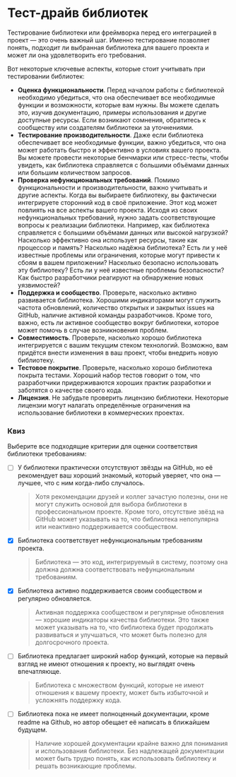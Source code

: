 # Тест-драйв библиотек

Тестирование библиотеки или фреймворка перед его интеграцией в проект — это очень важный шаг. Именно тестирование позволяет понять, подходит ли выбранная библиотека для вашего проекта и может ли она удовлетворить его требования.

Вот некоторые ключевые аспекты, которые стоит учитывать при тестировании библиотек:

- **Оценка функциональности**. Перед началом работы с библиотекой необходимо убедиться, что она обеспечивает все необходимые функции и возможности, которые вам нужны. Вы можете сделать это, изучив документацию, примеры использования и другие доступные ресурсы. Если возникают сомнения, обратитесь к сообществу или создателям библиотеки за уточнениями.
- **Тестирование производительности**. Даже если библиотека обеспечивает все необходимые функции, важно убедиться, что она может работать быстро и эффективно в условиях вашего проекта. Вы можете провести некоторые бенчмарки или стресс-тесты, чтобы увидеть, как библиотека справляется с большими объёмами данных или большим количеством запросов.
- **Проверка нефункциональных требований**. Помимо функциональности и производительности, важно учитывать и другие аспекты. Когда вы выбираете библиотеку, вы фактически интегрируете сторонний код в своё приложение. Этот код может повлиять на все аспекты вашего проекта. Исходя из своих нефункциональных требований, нужно задать соответствующие вопросы к реализации библиотеки. Например, как библиотека справляется с большими объёмами данных или высокой нагрузкой? Насколько эффективно она использует ресурсы, такие как процессор и память? Насколько надёжна библиотека? Есть ли у неё известные проблемы или ограничения, которые могут привести к сбоям в вашем приложении? Насколько безопасно использовать эту библиотеку? Есть ли у неё известные проблемы безопасности? Как быстро разработчики реагируют на обнаружение новых уязвимостей?
- **Поддержка и сообщество**. Проверьте, насколько активно развивается библиотека. Хорошими индикаторами могут служить частота обновлений, количество открытых и закрытых issues на GitHub, наличие активной команды разработчиков. Кроме того, важно, есть ли активное сообщество вокруг библиотеки, которое может помочь в случае возникновения проблем.
- **Совместимость**. Проверьте, насколько хорошо библиотека интегрируется с вашим текущим стеком технологий. Возможно, вам придётся внести изменения в ваш проект, чтобы внедрить новую библиотеку.
- **Тестовое покрытие**. Проверьте, насколько хорошо библиотека покрыта тестами. Хороший набор тестов говорит о том, что разработчики придерживаются хороших практик разработки и заботятся о качестве своего кода.
- **Лицензия**. Не забудьте проверить лицензию библиотеки. Некоторые лицензии могут налагать определённые ограничения на использование библиотеки в коммерческих проектах.


### Квиз

Выберите все подходящие критерии для оценки соответствия библиотеки требованиям:
   * [ ] У библиотеки практически отсутствуют звёзды на GitHub, но её рекомендует ваш хороший знакомый, который уверяет, что она — лучшее, что с ним когда-либо случалось.
      > Хотя рекомендации друзей и коллег зачастую полезны, они не могут служить основой для выбора библиотеки в профессиональном проекте. Кроме того, отсутствие звёзд на GitHub может указывать на то, что библиотека непопулярна или неактивно поддерживается сообществом.
   * [x] Библиотека соответствует нефункциональным требованиям  проекта.
      > Библиотека — это код, интегрируемый в систему, поэтому она должна должна соответствовать нефунциональным требованиям.
   * [x] Библиотека активно поддерживается своим сообществом и регулярно обновляется.
      > Активная поддержка сообществом и регулярные обновления — хорошие индикаторы качества библиотеки. Это также может указывать на то, что библиотека будет продолжать развиваться и улучшаться, что может быть полезно для долгосрочного проекта.
   * [ ] Библиотека предлагает широкий набор функций, которые на первый взгляд не имеют отношения к проекту, но выглядят очень впечатляюще.
      >  Библиотека с множеством функций, которые не имеют отношения к вашему проекту, может быть избыточной и усложнять поддержку кода.
   * [ ] Библиотека пока не имеет полноценный документации, кроме readme на Github, но автор обещает её написать в ближайшем будущем.
      > Наличие хорошей документации крайне важно для понимания и использования библиотеки. Без надлежащей документации может быть трудно понять, как использовать библиотеку и решать возникающие проблемы.

